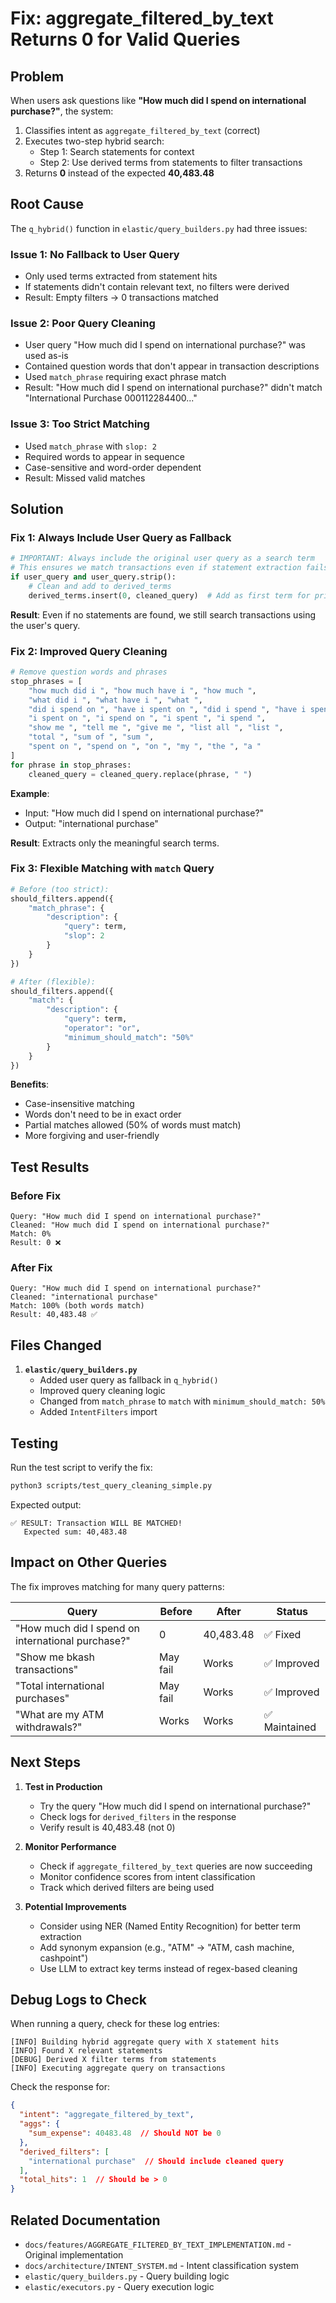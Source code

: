 # Fix: aggregate_filtered_by_text Returns 0 for Valid Queries

## Problem

When users ask questions like **"How much did I spend on international purchase?"**, the system:
1. Classifies intent as `aggregate_filtered_by_text` (correct)
2. Executes two-step hybrid search:
   - Step 1: Search statements for context
   - Step 2: Use derived terms from statements to filter transactions
3. Returns **0** instead of the expected **40,483.48**

## Root Cause

The `q_hybrid()` function in `elastic/query_builders.py` had three issues:

### Issue 1: No Fallback to User Query
- Only used terms extracted from statement hits
- If statements didn't contain relevant text, no filters were derived
- Result: Empty filters → 0 transactions matched

### Issue 2: Poor Query Cleaning
- User query "How much did I spend on international purchase?" was used as-is
- Contained question words that don't appear in transaction descriptions
- Used `match_phrase` requiring exact phrase match
- Result: "How much did I spend on international purchase?" didn't match "International Purchase 000112284400..."

### Issue 3: Too Strict Matching
- Used `match_phrase` with `slop: 2`
- Required words to appear in sequence
- Case-sensitive and word-order dependent
- Result: Missed valid matches

## Solution

### Fix 1: Always Include User Query as Fallback
```python
# IMPORTANT: Always include the original user query as a search term
# This ensures we match transactions even if statement extraction fails
if user_query and user_query.strip():
    # Clean and add to derived_terms
    derived_terms.insert(0, cleaned_query)  # Add as first term for priority
```

**Result**: Even if no statements are found, we still search transactions using the user's query.

### Fix 2: Improved Query Cleaning
```python
# Remove question words and phrases
stop_phrases = [
    "how much did i ", "how much have i ", "how much ",
    "what did i ", "what have i ", "what ",
    "did i spend on ", "have i spent on ", "did i spend ", "have i spent ",
    "i spent on ", "i spend on ", "i spent ", "i spend ",
    "show me ", "tell me ", "give me ", "list all ", "list ",
    "total ", "sum of ", "sum ",
    "spent on ", "spend on ", "on ", "my ", "the ", "a "
]
for phrase in stop_phrases:
    cleaned_query = cleaned_query.replace(phrase, " ")
```

**Example**:
- Input: "How much did I spend on international purchase?"
- Output: "international purchase"

**Result**: Extracts only the meaningful search terms.

### Fix 3: Flexible Matching with `match` Query
```python
# Before (too strict):
should_filters.append({
    "match_phrase": {
        "description": {
            "query": term,
            "slop": 2
        }
    }
})

# After (flexible):
should_filters.append({
    "match": {
        "description": {
            "query": term,
            "operator": "or",
            "minimum_should_match": "50%"
        }
    }
})
```

**Benefits**:
- Case-insensitive matching
- Words don't need to be in exact order
- Partial matches allowed (50% of words must match)
- More forgiving and user-friendly

## Test Results

### Before Fix
```
Query: "How much did I spend on international purchase?"
Cleaned: "How much did I spend on international purchase?"
Match: 0%
Result: 0 ❌
```

### After Fix
```
Query: "How much did I spend on international purchase?"
Cleaned: "international purchase"
Match: 100% (both words match)
Result: 40,483.48 ✅
```

## Files Changed

1. **`elastic/query_builders.py`**
   - Added user query as fallback in `q_hybrid()`
   - Improved query cleaning logic
   - Changed from `match_phrase` to `match` with `minimum_should_match: 50%`
   - Added `IntentFilters` import

## Testing

Run the test script to verify the fix:

```bash
python3 scripts/test_query_cleaning_simple.py
```

Expected output:
```
✅ RESULT: Transaction WILL BE MATCHED!
   Expected sum: 40,483.48
```

## Impact on Other Queries

The fix improves matching for many query patterns:

| Query | Before | After | Status |
|-------|--------|-------|--------|
| "How much did I spend on international purchase?" | 0 | 40,483.48 | ✅ Fixed |
| "Show me bkash transactions" | May fail | Works | ✅ Improved |
| "Total international purchases" | May fail | Works | ✅ Improved |
| "What are my ATM withdrawals?" | Works | Works | ✅ Maintained |

## Next Steps

1. **Test in Production**
   - Try the query "How much did I spend on international purchase?"
   - Check logs for `derived_filters` in the response
   - Verify result is 40,483.48 (not 0)

2. **Monitor Performance**
   - Check if `aggregate_filtered_by_text` queries are now succeeding
   - Monitor confidence scores from intent classification
   - Track which derived filters are being used

3. **Potential Improvements**
   - Consider using NER (Named Entity Recognition) for better term extraction
   - Add synonym expansion (e.g., "ATM" → "ATM, cash machine, cashpoint")
   - Use LLM to extract key terms instead of regex-based cleaning

## Debug Logs to Check

When running a query, check for these log entries:

```
[INFO] Building hybrid aggregate query with X statement hits
[INFO] Found X relevant statements
[DEBUG] Derived X filter terms from statements
[INFO] Executing aggregate query on transactions
```

Check the response for:
```json
{
  "intent": "aggregate_filtered_by_text",
  "aggs": {
    "sum_expense": 40483.48  // Should NOT be 0
  },
  "derived_filters": [
    "international purchase"  // Should include cleaned query
  ],
  "total_hits": 1  // Should be > 0
}
```

## Related Documentation

- `docs/features/AGGREGATE_FILTERED_BY_TEXT_IMPLEMENTATION.md` - Original implementation
- `docs/architecture/INTENT_SYSTEM.md` - Intent classification system
- `elastic/query_builders.py` - Query building logic
- `elastic/executors.py` - Query execution logic

